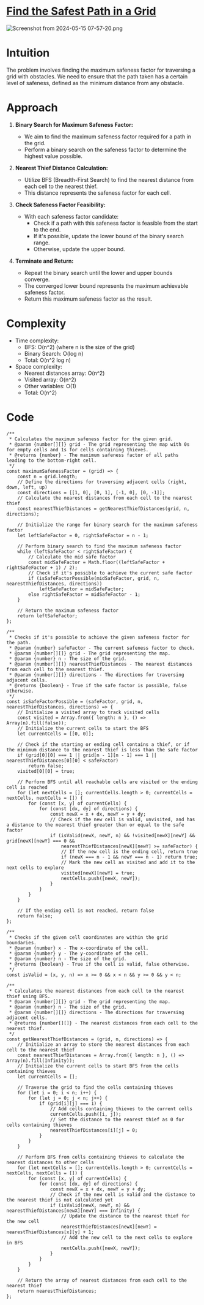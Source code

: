 # [Find the Safest Path in a Grid](https://leetcode.com/problems/find-the-safest-path-in-a-grid/description)

![Screenshot from 2024-05-15 07-57-20.png](https://assets.leetcode.com/users/images/6c9aa2cf-749e-4613-b967-1cfaa96bb740_1715738257.627597.png)

# Intuition

The problem involves finding the maximum safeness factor for traversing a grid with obstacles. We need to ensure that the path taken has a certain level of safeness, defined as the minimum distance from any obstacle.

# Approach

1. **Binary Search for Maximum Safeness Factor:**
   - We aim to find the maximum safeness factor required for a path in the grid.
   - Perform a binary search on the safeness factor to determine the highest value possible.
2. **Nearest Thief Distance Calculation:**

   - Utilize BFS (Breadth-First Search) to find the nearest distance from each cell to the nearest thief.
   - This distance represents the safeness factor for each cell.

3. **Check Safeness Factor Feasibility:**

   - With each safeness factor candidate:
     - Check if a path with this safeness factor is feasible from the start to the end.
     - If it's possible, update the lower bound of the binary search range.
     - Otherwise, update the upper bound.

4. **Terminate and Return:**
   - Repeat the binary search until the lower and upper bounds converge.
   - The converged lower bound represents the maximum achievable safeness factor.
   - Return this maximum safeness factor as the result.

# Complexity

- Time complexity:
  - BFS: O(n^2) (where n is the size of the grid)
  - Binary Search: O(log n)
  - Total: O(n^2 log n)
- Space complexity:
  - Nearest distances array: O(n^2)
  - Visited array: O(n^2)
  - Other variables: O(1)
  - Total: O(n^2)

# Code

```
/**
 * Calculates the maximum safeness factor for the given grid.
 * @param {number[][]} grid - The grid representing the map with 0s for empty cells and 1s for cells containing thieves.
 * @returns {number} - The maximum safeness factor of all paths leading to the bottom-right cell.
 */
const maximumSafenessFactor = (grid) => {
    const n = grid.length;
    // Define the directions for traversing adjacent cells (right, down, left, up)
    const directions = [[1, 0], [0, 1], [-1, 0], [0, -1]];
    // Calculate the nearest distances from each cell to the nearest thief
    const nearestThiefDistances = getNearestThiefDistances(grid, n, directions);

    // Initialize the range for binary search for the maximum safeness factor
    let leftSafeFactor = 0, rightSafeFactor = n - 1;

    // Perform binary search to find the maximum safeness factor
    while (leftSafeFactor < rightSafeFactor) {
        // Calculate the mid safe factor
        const midSafeFactor = Math.floor((leftSafeFactor + rightSafeFactor + 1) / 2);
        // Check if it's possible to achieve the current safe factor
        if (isSafeFactorPossible(midSafeFactor, grid, n, nearestThiefDistances, directions))
            leftSafeFactor = midSafeFactor;
        else rightSafeFactor = midSafeFactor - 1;
    }

    // Return the maximum safeness factor
    return leftSafeFactor;
};

/**
 * Checks if it's possible to achieve the given safeness factor for the path.
 * @param {number} safeFactor - The current safeness factor to check.
 * @param {number[][]} grid - The grid representing the map.
 * @param {number} n - The size of the grid.
 * @param {number[][]} nearestThiefDistances - The nearest distances from each cell to the nearest thief.
 * @param {number[][]} directions - The directions for traversing adjacent cells.
 * @returns {boolean} - True if the safe factor is possible, false otherwise.
 */
const isSafeFactorPossible = (safeFactor, grid, n, nearestThiefDistances, directions) => {
    // Initialize a visited array to track visited cells
    const visited = Array.from({ length: n }, () => Array(n).fill(false));
    // Initialize the current cells to start the BFS
    let currentCells = [[0, 0]];

    // Check if the starting or ending cell contains a thief, or if the minimum distance to the nearest thief is less than the safe factor
    if (grid[0][0] === 1 || grid[n - 1][n - 1] === 1 || nearestThiefDistances[0][0] < safeFactor)
        return false;
    visited[0][0] = true;

    // Perform BFS until all reachable cells are visited or the ending cell is reached
    for (let nextCells = []; currentCells.length > 0; currentCells = nextCells, nextCells = []) {
        for (const [x, y] of currentCells) {
            for (const [dx, dy] of directions) {
                const newX = x + dx, newY = y + dy;
                // Check if the new cell is valid, unvisited, and has a distance to the nearest thief greater than or equal to the safe factor
                if (isValid(newX, newY, n) && !visited[newX][newY] && grid[newX][newY] === 0 &&
                    nearestThiefDistances[newX][newY] >= safeFactor) {
                    // If the new cell is the ending cell, return true
                    if (newX === n - 1 && newY === n - 1) return true;
                    // Mark the new cell as visited and add it to the next cells to explore
                    visited[newX][newY] = true;
                    nextCells.push([newX, newY]);
                }
            }
        }
    }

    // If the ending cell is not reached, return false
    return false;
};

/**
 * Checks if the given cell coordinates are within the grid boundaries.
 * @param {number} x - The x-coordinate of the cell.
 * @param {number} y - The y-coordinate of the cell.
 * @param {number} n - The size of the grid.
 * @returns {boolean} - True if the cell is valid, false otherwise.
 */
const isValid = (x, y, n) => x >= 0 && x < n && y >= 0 && y < n;

/**
 * Calculates the nearest distances from each cell to the nearest thief using BFS.
 * @param {number[][]} grid - The grid representing the map.
 * @param {number} n - The size of the grid.
 * @param {number[][]} directions - The directions for traversing adjacent cells.
 * @returns {number[][]} - The nearest distances from each cell to the nearest thief.
 */
const getNearestThiefDistances = (grid, n, directions) => {
    // Initialize an array to store the nearest distances from each cell to the nearest thief
    const nearestThiefDistances = Array.from({ length: n }, () => Array(n).fill(Infinity));
    // Initialize the current cells to start BFS from the cells containing thieves
    let currentCells = [];

    // Traverse the grid to find the cells containing thieves
    for (let i = 0; i < n; i++) {
        for (let j = 0; j < n; j++) {
            if (grid[i][j] === 1) {
                // Add cells containing thieves to the current cells
                currentCells.push([i, j]);
                // Set the distance to the nearest thief as 0 for cells containing thieves
                nearestThiefDistances[i][j] = 0;
            }
        }
    }

    // Perform BFS from cells containing thieves to calculate the nearest distances to other cells
    for (let nextCells = []; currentCells.length > 0; currentCells = nextCells, nextCells = []) {
        for (const [x, y] of currentCells) {
            for (const [dx, dy] of directions) {
                const newX = x + dx, newY = y + dy;
                // Check if the new cell is valid and the distance to the nearest thief is not calculated yet
                if (isValid(newX, newY, n) && nearestThiefDistances[newX][newY] === Infinity) {
                    // Update the distance to the nearest thief for the new cell
                    nearestThiefDistances[newX][newY] = nearestThiefDistances[x][y] + 1;
                    // Add the new cell to the next cells to explore in BFS
                    nextCells.push([newX, newY]);
                }
            }
        }
    }

    // Return the array of nearest distances from each cell to the nearest thief
    return nearestThiefDistances;
};

```
